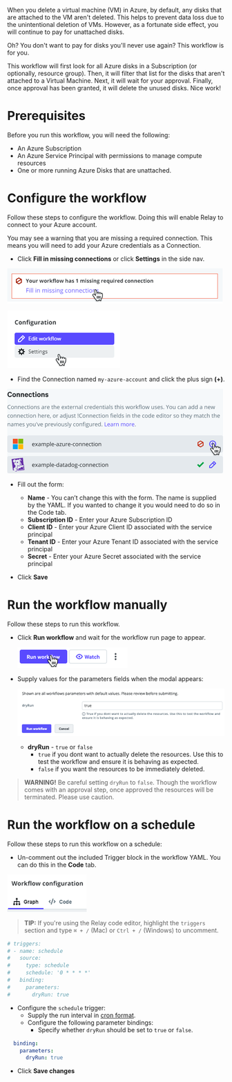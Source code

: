 When you delete a virtual machine (VM) in Azure, by default, any disks that are attached to the VM aren't deleted. This helps to prevent data loss due to the unintentional deletion of VMs. However, as a fortunate side effect, you will continue to pay for unattached disks.

Oh? You don't want to pay for disks you'll never use again? This workflow is for you. 

This workflow will first look for all Azure disks in a Subscription (or optionally, resource group). Then, it will filter that list for the disks that aren't attached to a Virtual Machine. Next, it will wait for your approval. Finally, once approval has been granted, it will delete the unused disks. Nice work!

# Prerequisites

Before you run this workflow, you will need the following:  
- An Azure Subscription  
- An Azure Service Principal with permissions to manage compute resources  
- One or more running Azure Disks that are unattached.   

# Configure the workflow  

Follow these steps to configure the workflow. Doing this will enable Relay to connect to your Azure account. 

You may see a warning that you are missing a required connection. This means you will need to add your Azure credentials as a Connection.


- Click **Fill in missing connections** or click **Settings** in the side nav.

![Fill in missing connections](/media/missing-connection.png)

![Click settings from side nav](/media/settings-sidenav.png)

- Find the Connection named `my-azure-account` and click the plus sign **(+)**. 

![Guide connections](/media/guide-connections.png)

- Fill out the form:  

   - **Name** - You can’t change this with the form. The name is supplied by the YAML. If you wanted to change it you would need to do so in the Code tab.
   - **Subscription ID** - Enter your Azure Subscription ID
   - **Client ID** - Enter your Azure Client ID associated with the service principal  
   - **Tenant ID** - Enter your Azure Tenant ID associated with the service principal
   - **Secret** - Enter your Azure Secret associated with the service principal  

-  Click **Save** 

# Run the workflow manually

Follow these steps to run this workflow.

- Click **Run workflow** and wait for the workflow run page to appear.  

    ![Run workflow](/media/run-workflow-action.png)

- Supply values for the parameters fields when the modal appears:  

    ![Supply modal values](/media/dry-run-modal.png)

    - **dryRun** - `true` or `false` 
       - `true` if you dont want to actually delete the resources. Use this to test the workflow and ensure it is behaving as expected.
       - `false` if you want the resources to be immediately deleted.  

> **WARNING!** Be careful setting `dryRun` to `false`. Though the workflow comes with an approval step, once approved the resources will be terminated. Please use caution.

# Run the workflow on a schedule  
Follow these steps to run this workflow on a schedule:  
- Un-comment out the included Trigger block in the workflow YAML. You can do this in the **Code** tab.

![Code tab](/media/code-tab.png)

> **TIP:** If you're using the Relay code editor, highlight the `triggers` section and type `⌘ + /` (Mac) or `Ctrl + /` (Windows) to uncomment.  

```yaml
# triggers:
# - name: schedule
#   source:
#     type: schedule
#     schedule: '0 * * * *'
#   binding:
#     parameters:
#       dryRun: true
```

-  Configure the `schedule` trigger:  
   - Supply the run interval in [cron format](https://crontab.guru/).  
   - Configure the following parameter bindings:  
      - Specify whether `dryRun` should be set to `true` or `false`.  
```yaml
  binding:
    parameters:
      dryRun: true
```

- Click **Save changes**